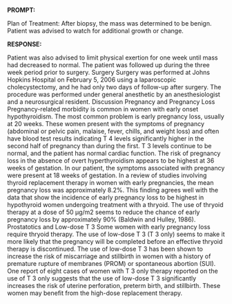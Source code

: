 **PROMPT:**

Plan of Treatment:  After biopsy, the mass was determined to be benign. Patient was advised to watch for additional growth or change. 

**RESPONSE:**

  Patient was also advised to limit physical exertion for one week until mass had decreased to normal. The patient was followed up during the three week period prior to surgery.  Surgery  Surgery was performed at Johns Hopkins Hospital on February 5, 2006 using a laparoscopic cholecystectomy, and he had only two days of follow-up after surgery. The procedure was performed under general anesthetic by an anesthesiologist and a neurosurgical resident.  Discussion  Pregnancy and Pregnancy Loss  Pregnancy-related morbidity is common in women with early onset hypothyroidism. The most common problem is early pregnancy loss, usually at 20 weeks. These women present with the symptoms of pregnancy (abdominal or pelvic pain, malaise, fever, chills, and weight loss) and often have blood test results indicating T 4 levels significantly higher in the second half of pregnancy than during the first. T 3 levels continue to be normal, and the patient has normal cardiac function.  The risk of pregnancy loss in the absence of overt hyperthyroidism appears to be highest at 36 weeks of gestation. In our patient, the symptoms associated with pregnancy were present at 18 weeks of gestation.  In a review of studies involving thyroid replacement therapy in women with early pregnancies, the mean pregnancy loss was approximately 8.2%. This finding agrees well with the data that show the incidence of early pregnancy loss to be highest in hypothyroid women undergoing treatment with a thryoid. The use of thryoid therapy at a dose of 50 μg/m2 seems to reduce the chance of early pregnancy loss by approximately 90% (Baldwin and Hulley, 1986).  Prostatotics and Low-dose T 3  Some women with early pregnancy loss require thryoid therapy. The use of low-dose T 3 (T 3 only) seems to make it more likely that the pregnancy will be completed before an effective thryoid therapy is discontinued. The use of low-dose T 3 has been shown to increase the risk of miscarriage and stillbirth in women with a history of premature rupture of membranes (PROM) or spontaneous abortion (SUI). One report of eight cases of women with T 3 only therapy reported on the use of T 3 only suggests that the use of low-dose T 3 significantly increases the risk of uterine perforation, preterm birth, and stillbirth. These women may benefit from the high-dose replacement therapy.